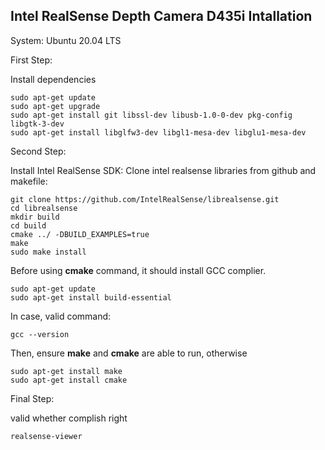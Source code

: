 ## Intel RealSense Depth Camera D435i Intallation
System: Ubuntu 20.04 LTS

First Step:

Install dependencies
```
sudo apt-get update
sudo apt-get upgrade
sudo apt-get install git libssl-dev libusb-1.0-0-dev pkg-config libgtk-3-dev
sudo apt-get install libglfw3-dev libgl1-mesa-dev libglu1-mesa-dev
```
Second Step:

Install Intel RealSense SDK: Clone intel realsense libraries from github and makefile:
```
git clone https://github.com/IntelRealSense/librealsense.git
cd librealsense
mkdir build
cd build
cmake ../ -DBUILD_EXAMPLES=true
make
sudo make install
```

Before using **cmake** command, it should install GCC complier.

```
sudo apt-get update
sudo apt-get install build-essential
```
In case, valid command:
```
gcc --version
```
Then, ensure **make** and **cmake** are able to run, otherwise
```
sudo apt-get install make
sudo apt-get install cmake
```

Final Step:

valid whether complish right
```
realsense-viewer
```
